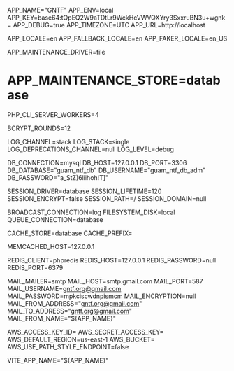 APP_NAME="GNTF"
APP_ENV=local
APP_KEY=base64:tQpEQ2W9aTDtLr9WckHcVWVQXYry3SxxruBN3u+wgnk=
APP_DEBUG=true
APP_TIMEZONE=UTC
APP_URL=http://localhost

APP_LOCALE=en
APP_FALLBACK_LOCALE=en
APP_FAKER_LOCALE=en_US

APP_MAINTENANCE_DRIVER=file
# APP_MAINTENANCE_STORE=database

PHP_CLI_SERVER_WORKERS=4

BCRYPT_ROUNDS=12

LOG_CHANNEL=stack
LOG_STACK=single
LOG_DEPRECATIONS_CHANNEL=null
LOG_LEVEL=debug

DB_CONNECTION=mysql
DB_HOST=127.0.0.1
DB_PORT=3306
DB_DATABASE="guam_ntf_db"
DB_USERNAME="guam_ntf_db_adm"
DB_PASSWORD="a_StZ)6liihoh!T]"

SESSION_DRIVER=database
SESSION_LIFETIME=120
SESSION_ENCRYPT=false
SESSION_PATH=/
SESSION_DOMAIN=null

BROADCAST_CONNECTION=log
FILESYSTEM_DISK=local
QUEUE_CONNECTION=database

CACHE_STORE=database
CACHE_PREFIX=

MEMCACHED_HOST=127.0.0.1

REDIS_CLIENT=phpredis
REDIS_HOST=127.0.0.1
REDIS_PASSWORD=null
REDIS_PORT=6379

 
MAIL_MAILER=smtp
MAIL_HOST=smtp.gmail.com
MAIL_PORT=587
MAIL_USERNAME=gntf.org@gmail.com
MAIL_PASSWORD=mpkciscwdnpismcm
MAIL_ENCRYPTION=null
MAIL_FROM_ADDRESS="gntf.org@gmail.com"
MAIL_TO_ADDRESS="gntf.org@gmail.com"
MAIL_FROM_NAME="${APP_NAME}"

AWS_ACCESS_KEY_ID=
AWS_SECRET_ACCESS_KEY=
AWS_DEFAULT_REGION=us-east-1
AWS_BUCKET=
AWS_USE_PATH_STYLE_ENDPOINT=false

VITE_APP_NAME="${APP_NAME}"
